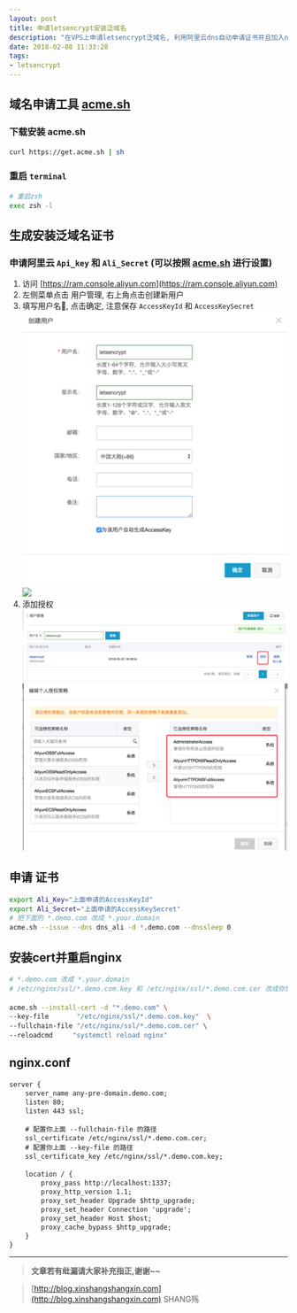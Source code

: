 ```yaml
---
layout: post
title: 申请letsencrypt安装泛域名
description: "在VPS上申请letsencrypt泛域名, 利用阿里云dns自动申请证书并且加入nginx"
date: 2018-02-08 11:33:28
tags:
- letsencrypt
---
```


## 域名申请工具 [acme.sh](https://github.com/Neilpang/acme.sh)

### 下载安装 acme.sh
```bash
curl https://get.acme.sh | sh
```

### 重启 `terminal`
```bash
# 重启zsh
exec zsh -l
```

## 生成安装泛域名证书
### 申请阿里云 `Api_key` 和 `Ali_Secret` (可以按照 [acme.sh](https://github.com/Neilpang/acme.sh#7-automatic-dns-api-integration) 进行设置)
1. 访问 [https://ram.console.aliyun.com](https://ram.console.aliyun.com)
2. 左侧菜单点击 用户管理, 右上角点击创建新用户
3. 填写用户名, 点击确定, 注意保存 `AccessKeyId` 和 `AccessKeySecret`
   ![](/img/letsencrypt/001.png)  
   ![](/img/letsencrypt/002png)
4. 添加授权
   ![](/img/letsencrypt/003.png)
   ![](/img/letsencrypt/004.png)

## 申请 证书

```bash
export Ali_Key="上面申请的AccessKeyId"
export Ali_Secret="上面申请的AccessKeySecret"
# 把下面的 *.demo.com 改成 *.your.domain
acme.sh --issue --dns dns_ali -d *.demo.com --dnssleep 0
```

## 安装cert并重启nginx

```bash
# *.demo.com 改成 *.your.domain
# /etc/nginx/ssl/*.demo.com.key 和 /etc/nginx/ssl/*.demo.com.cer 改成你想要在 nginx.conf中引入配置的路径

acme.sh --install-cert -d "*.demo.com" \
--key-file       "/etc/nginx/ssl/*.demo.com.key"  \
--fullchain-file "/etc/nginx/ssl/*.demo.com.cer" \
--reloadcmd     "systemctl reload nginx"
```

## nginx.conf

```plain
server {
    server_name any-pre-domain.demo.com;
    listen 80;
    listen 443 ssl;

    # 配置你上面 --fullchain-file 的路径
    ssl_certificate /etc/nginx/ssl/*.demo.com.cer;
    # 配置你上面 --key-file 的路径
    ssl_certificate_key /etc/nginx/ssl/*.demo.com.key;

    location / {
        proxy_pass http://localhost:1337;
        proxy_http_version 1.1;
        proxy_set_header Upgrade $http_upgrade;
        proxy_set_header Connection 'upgrade';
        proxy_set_header Host $host;
        proxy_cache_bypass $http_upgrade;
    }
}
```

-----------------------

> **文章若有纰漏请大家补充指正,谢谢~~**

> [http://blog.xinshangshangxin.com](http://blog.xinshangshangxin.com) SHANG殇


